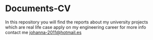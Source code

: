 # Documents-CV
In this repository you will find the reports about my university projects which are real life case apply on my engineering career for more info contact me johanna-2011@hotmail.es
